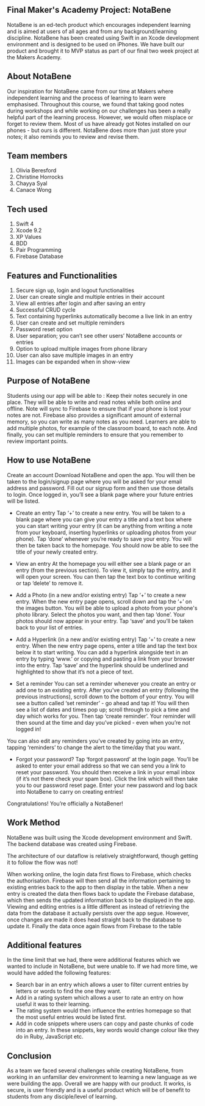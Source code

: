 ## Final Maker's Academy Project: NotaBene
NotaBene is an ed-tech product which encourages independent learning and is aimed at users of all ages and from any background/learning discipline. 
NotaBene has been created using Swift in an Xcode development environment and is designed to be used on iPhones. 
We have built our product and brought it to MVP status as part of our final two week project at the Makers Academy.

## About NotaBene
Our inspiration for NotaBene came from our time at Makers where independent learning and the process of learning to learn were emphasised.
Throughout this course, we found that taking good notes during workshops and while working on our challenges has been a really helpful part of the learning process. However, we would often misplace or forget to review them.
Most of us have already got Notes installed on our phones - but ours is different. NotaBene does more than just store your notes; it also reminds you to review and revise them.

## Team members
1. Olivia Beresford
2. Christine Horrocks
3. Chayya Syal
4. Canace Wong

## Tech used
1. Swift 4
2. Xcode 9.2
3. XP Values
4. BDD
5. Pair Programming
6. Firebase Database

## Features and Functionalities
1. Secure sign up, login and logout  functionalities
2. User can create single and multiple entries in their account
3. View all entries after login and after saving an entry
4. Successful CRUD cycle
5. Text containing hyperlinks automatically become a live link in an entry
6. User can create and set multiple reminders
7. Password reset option
8. User separation; you can’t see other users’ NotaBene accounts or entries
9. Option to upload multiple images from phone library
10. User can also save multiple images in an entry
11. Images can be expanded when in show-view

## Purpose of NotaBene
Students using our app will be able to :
Keep their notes securely in one place.
They will be able to write and read notes while both online and offline. 
Note will sync to Firebase to ensure that if your phone is lost your notes are not. 
Firebase also provides a significant amount of external memory, so you can write as many notes as you need. 
Learners are able to add multiple photos, for example of the classroom board, to each note.
And finally, you can set multiple reminders to ensure that you remember to review important points.

## How to use NotaBene
Create an account
Download NotaBene and open the app. 
You will then be taken to the login/signup page where you will be asked for your email address and password. 
Fill out our signup form and then use those details to login. 
Once logged in, you’ll see a blank page where your future entries will be listed. 

* Create an entry
Tap ‘+’ to create a new entry.
You will be taken to a blank page where you can give your entry a title and a text box where you can start writing your entry (it can be anything from writing a note from your keyboard, inserting hyperlinks or uploading photos from your phone).
Tap ‘done’ whenever you’re ready to save your entry. 
You will then be taken back to the homepage. You should now be able to see the title of your newly created entry. 

* View an entry
At the homepage you will either see a blank page or an entry (from the previous section).
To view it, simply tap the entry, and it will open your screen. You can then tap the text box to continue writing or tap ‘delete’ to remove it. 

* Add a Photo (in a new and/or existing entry)
Tap ‘+’ to create a new entry.
When the new entry page opens, scroll down and tap the ‘+’ on the images button.
You will be able to upload a photo from your phone's photo library.
Select the photos you want, and then tap ‘done’. Your photos should now appear in your entry.
Tap ‘save’ and you’ll be taken back to your list of entries.

* Add a Hyperlink (in a new and/or existing entry)
Tap ‘+’ to create a new entry.
When the new entry page opens, enter a title and tap the text box below it to start writing.
You can add a hyperlink alongside text in an entry by typing ‘www.’ or copying and pasting a link from your browser into the entry.
Tap ‘save’ and the hyperlink should be underlined and highlighted to show that it’s not a piece of text. 

* Set a reminder
You can set a reminder whenever you create an entry or add one to an existing entry.
After you’ve created an entry (following the previous instructions), scroll down to the bottom of your entry. 
You will see a button called ‘set reminder’ - go ahead and tap it!
You will then see a list of dates and times pop up; scroll through to pick a time and day which works for you.
Then tap ‘create reminder’.
Your reminder will then sound at the time and day you’ve picked - even when you’re not logged in!

You can also edit any reminders you’ve created by going into an entry, tapping ‘reminders’ to change the alert to the time/day that you want.

* Forgot your password?
Tap ‘forgot password’ at the login page.
You’ll be asked to enter your email address so that we can send you a link to reset your password.
You should then receive a link in your email inbox (if it’s not there check your spam box).
Click the link which will then take you to our password reset page.
Enter your new password and log back into NotaBene to carry on creating entries!

Congratulations! You’re officially a NotaBener!

## Work Method
NotaBene was built using the Xcode development environment and Swift. The backend database was created using Firebase. 

The architecture of our dataflow is relatively straightforward, though getting it to follow the flow was not!

When working online, the login data first flows to Firebase, which checks the authorisation.
Firebase will then send all the information pertaining to existing entries back to the app to then display in the table.
When a new entry is created the data then flows back to update the Firebase database, which then sends the updated information back to be displayed in the app.
Viewing and editing entries is a little different as instead of retrieving the data from the database it actually persists over the app segue. However, once changes are made it does head straight back to the database to update it. 
Finally the data once again flows from Firebase to the table

## Additional features
In the time limit that we had, there were additional features which we wanted to include in NotaBene, but were unable to.
If we had more time, we would have added the following features:

* Search bar in an entry which allows a user to filter current entries by letters or words to find the one they want.
* Add in a rating system which allows a user to rate an entry on how useful it was to their learning.
* The rating system would then influence the entries homepage so that the most useful entries would be listed first.
* Add in code snippets where users can copy and paste chunks of code into an entry. In these snippets, key words would change colour like they do in Ruby, JavaScript etc.

## Conclusion
As a team we faced several challenges while creating NotaBene, from working in an unfamiliar dev environment to learning a new language as we were building the app. 
Overall we are happy with our product. It works, is secure, is user friendly and is a useful product which will be of benefit to students from any disciple/level of learning. 

